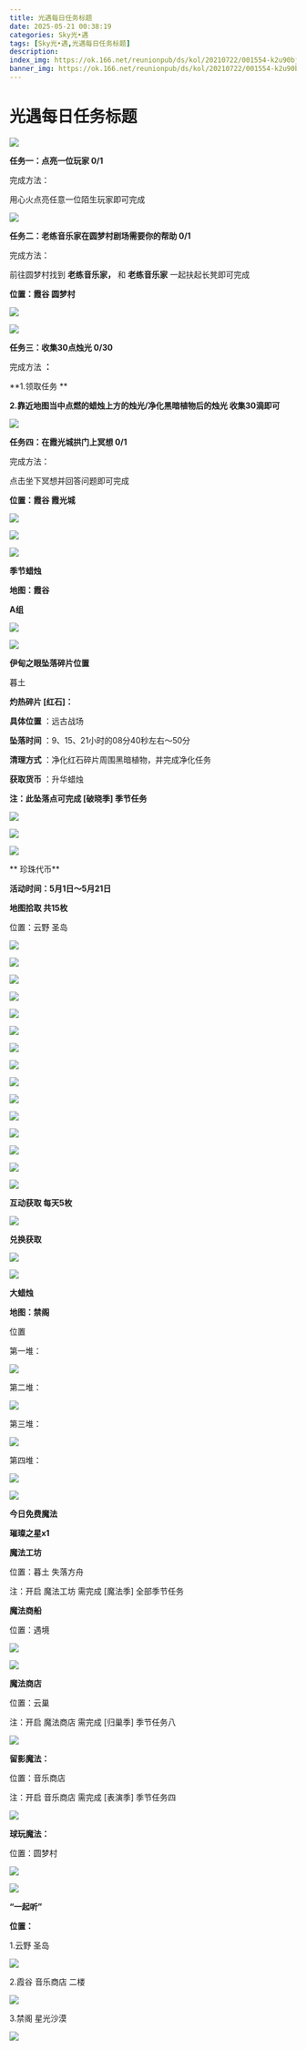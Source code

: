 ```yaml
---
title: 光遇每日任务标题
date: 2025-05-21 00:38:19
categories: Sky光•遇
tags: [Sky光•遇,光遇每日任务标题]
description: 
index_img: https://ok.166.net/reunionpub/ds/kol/20210722/001554-k2u90bj7ay.png?imageView&thumbnail=600x0&type=jpg
banner_img: https://ok.166.net/reunionpub/ds/kol/20210722/001554-k2u90bj7ay.png?imageView&thumbnail=600x0&type=jpg
---
```

# 光遇每日任务标题
![](https://img.166.net/reunionpub/1_kol_20250521_8172e63720f2e5e33129be555f19fb18.jpeg)

**任务一：点亮一位玩家 0/1**

完成方法：

用心火点亮任意一位陌生玩家即可完成

![](https://img.166.net/reunionpub/1_kol_20250521_2d40ecb7b6cb4fbe5f2d55c05524fc33.jpeg)

 **任务二：老练音乐家在圆梦村剧场需要你的帮助 0/1**

完成方法：

前往圆梦村找到 **老练音乐家，** 和 **老练音乐家** 一起扶起长凳即可完成

 **位置：霞谷 圆梦村**

![](https://img.166.net/reunionpub/1_kol_20250521_45234bbf6d12ef34049467b9f87b783c.jpeg)

![](https://img.166.net/reunionpub/1_kol_20250521_daa6ff23ef1cfa839d7e15704cb50298.jpeg)

 **任务三：收集30点烛光 0/30**

完成方法 **：**

 **1.领取任务  **

 **2.靠近地图当中点燃的蜡烛上方的烛光/净化黑暗植物后的烛光 收集30滴即可**

![](https://img.166.net/reunionpub/1_kol_20250521_357e3551cdb5a094e9797ec12d56a1f7.jpeg)

 **任务四：在霞光城拱门上冥想 0/1**

完成方法：

点击坐下冥想并回答问题即可完成

 **位置：霞谷 霞光城**

![](https://img.166.net/reunionpub/1_kol_20250521_00491e0b2b76d1cc04d89c6c716a96c5.jpeg)

![](https://img.166.net/reunionpub/1_kol_20250521_4eff5c253b663f6d9dbb5dca47a375f3.jpeg)

![](https://img.166.net/reunionpub/ds/kol_server/20240717/003917-8p704dsqv9.png)

 **季节蜡烛**

 **地图：霞谷**

 **A组**

![](https://img.166.net/reunionpub/1_kol_20250521_ac041f47e25b1bd1825a4149241bb557.jpeg)

![](https://img.166.net/reunionpub/ds/kol_server/20240717/003917-8p704dsqv9.png)

 **伊甸之眼坠落碎片位置**

暮土

 **灼热碎片 [红石]：**

 **具体位置** ：远古战场

 **坠落时间** ：9、15、21小时的08分40秒左右～50分

 **清理方式** ：净化红石碎片周围黑暗植物，并完成净化任务

 **获取货币** ：升华蜡烛

 **注：此坠落点可完成  [破晓季] 季节任务**

![](https://img.166.net/reunionpub/1_kol_20250521_e70c8ca62b86951d427de24db12bfa06.png)

![](https://img.166.net/reunionpub/1_kol_20250521_94edea13d7889e86524413ba15584cf7.jpeg)

![](https://img.166.net/reunionpub/ds/kol_server/20240717/003917-8p704dsqv9.png)

  **  珍珠代币**

 **活动时间：5月1日～5月21日**

 **地图拾取  共15枚**

位置：云野 圣岛

![](https://img.166.net/reunionpub/1_kol_20250501_0e35e757e20b1cb1af0186c62e3cb66d.jpeg)

![](https://img.166.net/reunionpub/1_kol_20250501_54746b55a2a12035fc7d85df1d0fe020.jpeg)

![](https://img.166.net/reunionpub/1_kol_20250501_17cf4ce68839850af6e3af4c9083e148.jpeg)

![](https://img.166.net/reunionpub/1_kol_20250501_fef731e8fb3060c1253e91f98ccbc413.jpeg)

![](https://img.166.net/reunionpub/1_kol_20250501_a9b607f8dce6aa8b4e63da506ed27eae.jpeg)

![](https://img.166.net/reunionpub/1_kol_20250501_9828f0a7fb0233f1a729b90e26b08898.jpeg)

![](https://img.166.net/reunionpub/1_kol_20250501_91ae41c84a8a23ceb31639eea075db7c.jpeg)

![](https://img.166.net/reunionpub/1_kol_20250501_ecc2b217dc4de71a4ce1e1e035432032.jpeg)

![](https://img.166.net/reunionpub/1_kol_20250501_6edda57f2fc9cde91d2137fb9581dd06.jpeg)

![](https://img.166.net/reunionpub/1_kol_20250501_71bbd8e30e9b5f5849b9a5b547d3b43e.jpeg)

![](https://img.166.net/reunionpub/1_kol_20250501_6792268d348c1b5a6d68d49d69b8b65f.jpeg)

![](https://img.166.net/reunionpub/1_kol_20250501_ba87235759d08f22771c42d257be1216.jpeg)

![](https://img.166.net/reunionpub/1_kol_20250501_61aa797b05d0ca9c798d254badebab26.jpeg)

![](https://img.166.net/reunionpub/1_kol_20250501_518aec237d38333c3e4079c172fa8a9a.jpeg)

![](https://img.166.net/reunionpub/1_kol_20250501_bd67c9800eb8950991bf70ef35a893ec.jpeg)

 **互动获取   每天5枚**

![](https://img.166.net/reunionpub/1_kol_20250521_54955be0feb5349f7401e6ee3e21ed4c.jpeg)

 **兑换获取**

![](https://img.166.net/reunionpub/1_kol_20250501_653cfa8a574a1f68b837ac1c54d3dbcd.jpeg)

![](https://img.166.net/reunionpub/ds/kol_server/20240717/003917-8p704dsqv9.png)

 **大蜡烛**

 **地图：禁阁**

位置

第一堆：

**![](https://img.166.net/reunionpub/1_kol_20250408_a9a7865497a738b316737e60d984c74e.jpeg)**

第二堆：

**![](https://img.166.net/reunionpub/1_kol_20250408_34400afeed8ebae100a06ecd2a16298c.jpeg)**

第三堆：

**![](https://img.166.net/reunionpub/1_kol_20250408_2db56fcc7615a3587278ccad463ce655.jpeg)**

第四堆：

**![](https://img.166.net/reunionpub/1_kol_20250408_c0fceeb8429ea44fa85a142e1907dd70.jpeg)**

**![](https://img.166.net/reunionpub/ds/kol_server/20250408/234652-isrld5t4eh.png)**

 **今日免费魔法**

 **璀璨之星x1**

 **魔法工坊**

位置：暮土 失落方舟

注：开启 魔法工坊 需完成 [魔法季] 全部季节任务

 **魔法商船**

位置：遇境

**![](https://img.166.net/reunionpub/1_kol_20250408_5511f791bebe9a7afb43cad8b4b35045.png)**

**![](https://img.166.net/reunionpub/1_kol_20250408_53593ee02a644830538ffd21aa9465f4.jpeg)**

 **魔法商店**

位置：云巢

注：开启 魔法商店 需完成 [归巢季] 季节任务八

**![](https://img.166.net/reunionpub/1_kol_20250408_fd4e2e2b4539d8f45333fc1124b9813e.jpeg)**

 **留影魔法：**

位置：音乐商店

注：开启 音乐商店 需完成 [表演季] 季节任务四

**![](https://img.166.net/reunionpub/1_kol_20241114_df085ae1ffe6124a91be894305a75b54.jpeg)**

 **球玩魔法：**

位置：圆梦村

![](https://img.166.net/reunionpub/1_kol_20241114_fe7f834ee8d5f2e2abc828a14fa10870.png)

![](https://img.166.net/reunionpub/ds/kol_server/20240717/003917-8p704dsqv9.png)

 **“一起听”**

 **位置：**

1.云野 圣岛

![](https://img.166.net/reunionpub/1_kol_20241114_d3ab2a60b74e81a2f1ca25e32a872077.jpeg)

2.霞谷 音乐商店 二楼

![](https://img.166.net/reunionpub/1_kol_20241114_c847c1ccc28766421e8613dde03b97b5.jpeg)

3.禁阁 星光沙漠

![](https://img.166.net/reunionpub/1_kol_20241114_b3ef53b52de5968f0c39b6831ceed2e1.png)

